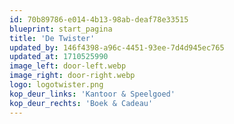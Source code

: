 ```yaml
---
id: 70b89786-e014-4b13-98ab-deaf78e33515
blueprint: start_pagina
title: 'De Twister'
updated_by: 146f4398-a96c-4451-93ee-7d4d945ec765
updated_at: 1710525990
image_left: door-left.webp
image_right: door-right.webp
logo: logotwister.png
kop_deur_links: 'Kantoor & Speelgoed'
kop_deur_rechts: 'Boek & Cadeau'
---
```

